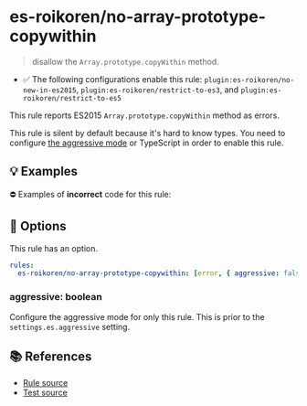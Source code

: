 # es-roikoren/no-array-prototype-copywithin
> disallow the `Array.prototype.copyWithin` method.

- ✅ The following configurations enable this rule: `plugin:es-roikoren/no-new-in-es2015`, `plugin:es-roikoren/restrict-to-es3`, and `plugin:es-roikoren/restrict-to-es5`

This rule reports ES2015 `Array.prototype.copyWithin` method as errors.

This rule is silent by default because it's hard to know types. You need to configure [the aggressive mode](../#the-aggressive-mode) or TypeScript in order to enable this rule.

## 💡 Examples

⛔ Examples of **incorrect** code for this rule:

<eslint-playground type="bad" code="/*eslint es-roikoren/no-array-prototype-copywithin: [error, { aggressive: true }] */
foo.copyWithin(0, 1, 2)
" />

## 🔧 Options

This rule has an option.

```yml
rules:
  es-roikoren/no-array-prototype-copywithin: [error, { aggressive: false }]
```

### aggressive: boolean

Configure the aggressive mode for only this rule.
This is prior to the `settings.es.aggressive` setting.

## 📚 References

- [Rule source](https://github.com/roikoren755/eslint-plugin-es/blob/v0.0.1/src/rules/no-array-prototype-copywithin.ts)
- [Test source](https://github.com/roikoren755/eslint-plugin-es/blob/v0.0.1/tests/src/rules/no-array-prototype-copywithin.ts)
